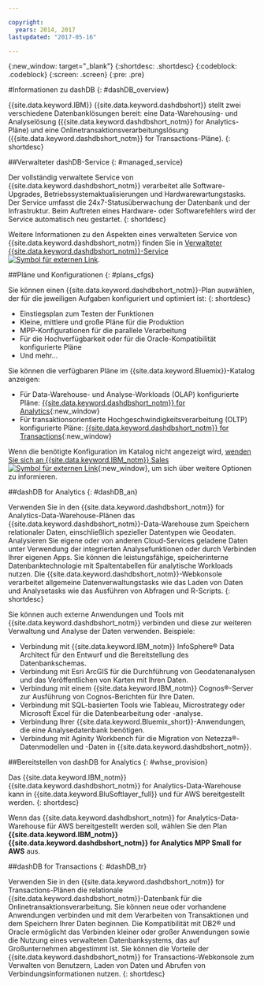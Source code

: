 ```yaml
---

copyright:
  years: 2014, 2017
lastupdated: "2017-05-16"

---
```


<!-- Attribute definitions --> 
{:new_window: target="_blank"}
{:shortdesc: .shortdesc}
{:codeblock: .codeblock}
{:screen: .screen}
{:pre: .pre}

#Informationen zu dashDB
{: #dashDB_overview}

{{site.data.keyword.IBM}} {{site.data.keyword.dashdbshort}} stellt zwei verschiedene Datenbanklösungen bereit: eine Data-Warehousing- und Analyselösung ({{site.data.keyword.dashdbshort_notm}} for Analytics-Pläne) und eine Onlinetransaktionsverarbeitungslösung ({{site.data.keyword.dashdbshort_notm}} for Transactions-Pläne).
{: shortdesc}

##Verwalteter dashDB-Service
{: #managed_service}

Der vollständig verwaltete Service von {{site.data.keyword.dashdbshort_notm}} verarbeitet alle Software-Upgrades, Betriebssystemaktualisierungen und Hardwarewartungstasks. Der Service umfasst die 24x7-Statusüberwachung der Datenbank und der Infrastruktur. Beim Auftreten eines Hardware- oder Softwarefehlers wird der Service automatisch neu gestartet.
{: shortdesc}

Weitere Informationen zu den Aspekten eines verwalteten Service von {{site.data.keyword.dashdbshort_notm}} finden Sie in [Verwalteter {{site.data.keyword.dashdbshort_notm}}-Service ![Symbol für externen Link](../../icons/launch-glyph.svg "Symbol für externen Link")](https://www.ibm.com/support/knowledgecenter/SS6NHC/com.ibm.swg.im.dashdb.doc/managed_service.html).

##Pläne und Konfigurationen
{: #plans_cfgs}

Sie können einen {{site.data.keyword.dashdbshort_notm}}-Plan auswählen, der für die jeweiligen Aufgaben konfiguriert und optimiert ist:
{: shortdesc}

   * Einstiegsplan zum Testen der Funktionen
   * Kleine, mittlere und große Pläne für die Produktion
   * MPP-Konfigurationen für die parallele Verarbeitung
   * Für die Hochverfügbarkeit oder für die Oracle-Kompatibilität konfigurierte Pläne
   * Und mehr...

Sie können die verfügbaren Pläne im {{site.data.keyword.Bluemix}}-Katalog anzeigen: 
   * Für Data-Warehouse- und Analyse-Workloads (OLAP) konfigurierte Pläne: [{{site.data.keyword.dashdbshort_notm}} for Analytics](https://console.ng.bluemix.net/catalog/services/dashdb-for-analytics){:new_window}
   * Für transaktionsorientierte Hochgeschwindigkeitsverarbeitung (OLTP) konfigurierte Pläne: [{{site.data.keyword.dashdbshort_notm}} for Transactions](https://console.ng.bluemix.net/catalog/services/dashdb-for-transactions-sql-database){:new_window}

Wenn die benötigte Konfiguration im Katalog nicht angezeigt wird, [wenden Sie sich an {{site.data.keyword.IBM_notm}} Sales ![Symbol für externen Link](../../icons/launch-glyph.svg "Symbol für externen Link")](https://www.ibm.com/connect/ibm/us/en/?lnk=fcw){:new_window}, um sich über weitere Optionen zu informieren.


##dashDB for Analytics
{: #dashDB_an}

Verwenden Sie in den {{site.data.keyword.dashdbshort_notm}} for Analytics-Data-Warehouse-Plänen das {{site.data.keyword.dashdbshort_notm}}-Data-Warehouse zum Speichern relationaler Daten, einschließlich spezieller Datentypen wie Geodaten. Analysieren Sie eigene oder von anderen Cloud-Services geladene Daten unter Verwendung der integrierten Analysefunktionen oder durch Verbinden Ihrer eigenen Apps. Sie können die leistungsfähige, speicherinterne Datenbanktechnologie mit Spaltentabellen für analytische Workloads nutzen. Die {{site.data.keyword.dashdbshort_notm}}-Webkonsole verarbeitet allgemeine Datenverwaltungstasks wie das Laden von Daten und Analysetasks wie das Ausführen von Abfragen und R-Scripts.
{: shortdesc}

Sie können auch externe Anwendungen und Tools mit {{site.data.keyword.dashdbshort_notm}} verbinden und diese zur weiteren Verwaltung und Analyse der Daten verwenden. Beispiele:
   * Verbindung mit {{site.data.keyword.IBM_notm}} InfoSphere® Data Architect für den Entwurf und die Bereitstellung des Datenbankschemas.
   * Verbindung mit Esri ArcGIS für die Durchführung von Geodatenanalysen und das Veröffentlichen von Karten mit Ihren Daten.
   * Verbindung mit einem {{site.data.keyword.IBM_notm}} Cognos®-Server zur Ausführung von Cognos-Berichten für Ihre Daten.
   * Verbindung mit SQL-basierten Tools wie Tableau, Microstrategy oder Microsoft Excel für die Datenbearbeitung oder -analyse.
   * Verbindung Ihrer {{site.data.keyword.Bluemix_short}}-Anwendungen, die eine Analysedatenbank benötigen.
   * Verbindung mit Aginity Workbench für die Migration von Netezza®-Datenmodellen und -Daten in {{site.data.keyword.dashdbshort_notm}}.

##Bereitstellen von dashDB for Analytics
{: #whse_provision}

Das {{site.data.keyword.IBM_notm}} {{site.data.keyword.dashdbshort_notm}} for Analytics-Data-Warehouse kann in {{site.data.keyword.BluSoftlayer_full}} und für AWS bereitgestellt werden.
{: shortdesc}

Wenn das {{site.data.keyword.dashdbshort_notm}} for Analytics-Data-Warehouse für AWS bereitgestellt werden soll, wählen Sie den Plan **{{site.data.keyword.IBM_notm}} {{site.data.keyword.dashdbshort_notm}} for Analytics MPP Small for AWS** aus.

##dashDB for Transactions
{: #dashDB_tr}

Verwenden Sie in den {{site.data.keyword.dashdbshort_notm}} for Transactions-Plänen die relationale {{site.data.keyword.dashdbshort_notm}}-Datenbank für die Onlinetransaktionsverarbeitung. Sie können neue oder vorhandene Anwendungen verbinden und mit dem Verarbeiten von Transaktionen und dem Speichern Ihrer Daten beginnen. Die Kompatibilität mit DB2® und Oracle ermöglicht das Verbinden kleiner oder großer Anwendungen sowie die Nutzung eines verwalteten Datenbanksystems, das auf Großunternehmen abgestimmt ist. Sie können die Vorteile der {{site.data.keyword.dashdbshort_notm}} for Transactions-Webkonsole zum Verwalten von Benutzern, Laden von Daten und Abrufen von Verbindungsinformationen nutzen.
{: shortdesc}

<!-- ##dashDB web console overview
{: #console_overview}

You can manage your {{site.data.keyword.dashdbshort_notm}} database, analyze your data, and monitor sensitive data with the {{site.data.keyword.dashdbshort_notm}} web console accessible from {{site.data.keyword.Bluemix_notm}}.
{: shortdesc}

Open the web console by clicking the service tile on your application overview page, and then click **Open**.

Single sign-on authentication connects you directly to the web console. You can access connection information from the web console, and the **Downloads** page includes links to client drivers for accessing {{site.data.keyword.dashdbshort_notm}} from remote applications. You can also access sample data and reports.

###Sensitive data reporting

The {{site.data.keyword.dashdbshort_notm}} web console includes a sensitive data reporting feature that detects and monitors sensitive objects in the {{site.data.keyword.dashdbshort_notm}} data warehouse, such as credit card numbers and US Social Security numbers.

To run and view reports that identify columns that contain sensitive data and provide information about connections and activities that access the sensitive data, select **Monitor &gt; Sensitive Data** in the web console. -->


<!-- ##IBM Analytics Services
{: #analytics_services}

For more information about {{site.data.keyword.IBM_notm}} analytics services and finding your local services representative, see: [{{site.data.keyword.IBM_notm}} Analytics Services ![External link icon](../../icons/launch-glyph.svg "External link icon")](http://www.ibm.com/software/data/services/).
{: shortdesc} -->














